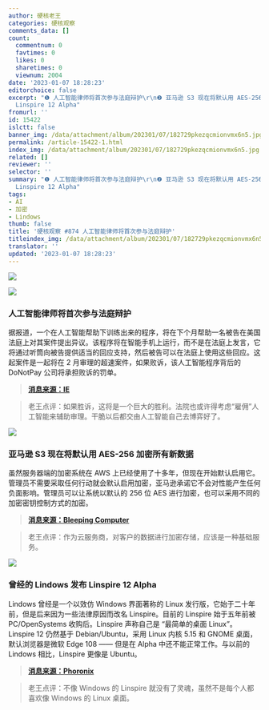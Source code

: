 ```yaml
---
author: 硬核老王
categories: 硬核观察
comments_data: []
count:
  commentnum: 0
  favtimes: 0
  likes: 0
  sharetimes: 0
  viewnum: 2004
date: '2023-01-07 18:28:23'
editorchoice: false
excerpt: "❶ 人工智能律师将首次参与法庭辩护\r\n❷ 亚马逊 S3 现在将默认用 AES-256 加密所有新数据\r\n❸ 曾经的 Lindows 发布
  Linspire 12 Alpha"
fromurl: ''
id: 15422
islctt: false
banner_img: /data/attachment/album/202301/07/182729pkezqcmionvmx6n5.jpg
permalink: /article-15422-1.html
index_img: /data/attachment/album/202301/07/182729pkezqcmionvmx6n5.jpg
related: []
reviewer: ''
selector: ''
summary: "❶ 人工智能律师将首次参与法庭辩护\r\n❷ 亚马逊 S3 现在将默认用 AES-256 加密所有新数据\r\n❸ 曾经的 Lindows 发布
  Linspire 12 Alpha"
tags:
- AI
- 加密
- Lindows
thumb: false
title: '硬核观察 #874 人工智能律师将首次参与法庭辩护'
titleindex_img: /data/attachment/album/202301/07/182729pkezqcmionvmx6n5.jpg
translator: ''
updated: '2023-01-07 18:28:23'
---
```


![](/data/attachment/album/202301/07/182729pkezqcmionvmx6n5.jpg)


![](/data/attachment/album/202301/07/182736wd0qf30ezh00fq0q.jpg)


### 人工智能律师将首次参与法庭辩护


据报道，一个在人工智能帮助下训练出来的程序，将在下个月帮助一名被告在美国法庭上对其案件提出异议。该程序将在智能手机上运行，而不是在法庭上发言，它将通过听筒向被告提供适当的回应支持，然后被告可以在法庭上使用这些回应。这起案件是一起将在 2 月审理的超速案件，如果败诉，该人工智能程序背后的 DoNotPay 公司将承担败诉的罚单。



> 
> **[消息来源：IE](https://interestingengineering.com/innovation/ai-defend-case-us)**
> 
> 
> 



> 
> 老王点评：如果胜诉，这将是一个巨大的胜利。法院也或许得考虑“雇佣”人工智能来辅助审理。干脆以后都交由人工智能自己去博弈好了。
> 
> 
> 


![](/data/attachment/album/202301/07/182747kzc37vmwta9m2zmv.jpg)


### 亚马逊 S3 现在将默认用 AES-256 加密所有新数据


虽然服务器端的加密系统在 AWS 上已经使用了十多年，但现在开始默认启用它。管理员不需要采取任何行动就会默认启用加密，亚马逊承诺它不会对性能产生任何负面影响。管理员可以让系统以默认的 256 位 AES 进行加密，也可以采用不同的加密密钥控制方式的加密。



> 
> **[消息来源：Bleeping Computer](https://www.bleepingcomputer.com/news/security/amazon-s3-will-now-encrypt-all-new-data-with-aes-256-by-default/)**
> 
> 
> 



> 
> 老王点评：作为云服务商，对客户的数据进行加密存储，应该是一种基础服务。
> 
> 
> 


![](/data/attachment/album/202301/07/182800dc7vtfosm9a57otu.jpg)


### 曾经的 Lindows 发布 Linspire 12 Alpha


Lindows 曾经是一个以效仿 Windows 界面著称的 Linux 发行版，它始于二十年前，但是后来因为一些法律原因而改名 Linspire。目前的 Linspire 始于五年前被 PC/OpenSystems 收购后。Linspire 声称自己是 “最简单的桌面 Linux”。Linspire 12 仍然基于 Debian/Ubuntu，采用 Linux 内核 5.15 和 GNOME 桌面，默认浏览器是微软 Edge 108 —— 但是在 Alpha 中还不能正常工作。与以前的 Lindows 相比，Linspire 更像是 Ubuntu。



> 
> **[消息来源：Phoronix](https://www.phoronix.com/news/Linspire-12-Alpha-1)**
> 
> 
> 



> 
> 老王点评：不像 Windows 的 Linspire 就没有了灵魂，虽然不是每个人都喜欢像 Windows 的 Linux 桌面。
> 
> 
>